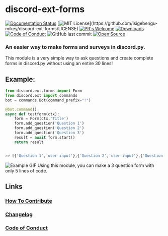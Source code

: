 # discord-ext-forms
<!-- ![Downloads](https://img.shields.io/github/downloads/isigebengu-mikey/discord-ext-forms/total) -->
[![Documentation Status](https://readthedocs.org/projects/discord-ext-forms/badge/?version=latest)](https://discord-ext-forms.readthedocs.io/en/latest/?badge=latest)
[![MIT License](https://img.shields.io/apm/l/atomic-design-ui.svg?)](https://github.com/isigebengu-mikey/discord-ext-forms/LICENSE)
[![PR's Welcome](https://img.shields.io/badge/PRs-welcome-brightgreen.svg?style=flat)](http://makeapullrequest.com)
[![Downloads](https://static.pepy.tech/personalized-badge/discord-ext-forms?period=month&units=international_system&left_color=grey&right_color=blue&left_text=Downloads)](https://pypi.org/project/discord-ext-forms)
[![Code of Conduct](https://img.shields.io/badge/code%20of-conduct-ff69b4.svg?style=flat)](https://github.com/isigebengu-mikey/discord-ext-forms/CODE_OF_CONDUCT.md)
![GitHub last commit](https://img.shields.io/github/last-commit/google/skia.svg?style=flat)
[![Open Source](https://badges.frapsoft.com/os/v1/open-source.svg?v=103)](https://opensource.org/)




### An easier way to make forms and surveys in discord.​py.
This module is a very simple way to ask questions and create complete forms in discord.py without using an entire 30 lines!

## Example:
```py
from discord.ext.forms import Form
from discord.ext import commands
bot = commands.Bot(command_prefix="!")

@bot.command()
async def testform(ctx):
    form = Form(ctx,'Title')
    form.add_question('Question 1')
    form.add_question('Question 2')
    form.add_question('Question 3')
    result = await form.start()
    return result


>> [{'Question 1','user input'},{'Question 2','user input'},{'Question 3','user input'}]
```
![Example GIF](https://mikey.has-no-bra.in/eWrLkN.gif)
Using this module, you can make a 3 question form with only 5 lines of code.

## Links
### [How To Contribute](contribute.md)
### [Changelog](CHANGELOG.md)
### [Code of Conduct](CODE_OF_CONDUCT.md)